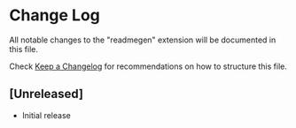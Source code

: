 # Change Log

All notable changes to the "readmegen" extension will be documented in this file.

Check [Keep a Changelog](http://keepachangelog.com/) for recommendations on how to structure this file.

## [Unreleased]

- Initial release